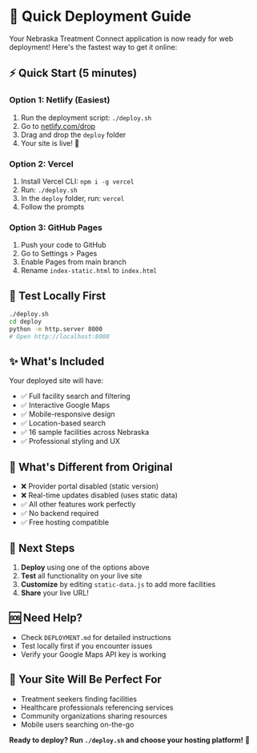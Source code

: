 # 🚀 Quick Deployment Guide

Your Nebraska Treatment Connect application is now ready for web deployment! Here's the fastest way to get it online:

## ⚡ Quick Start (5 minutes)

### Option 1: Netlify (Easiest)
1. Run the deployment script: `./deploy.sh`
2. Go to [netlify.com/drop](https://netlify.com/drop)
3. Drag and drop the `deploy` folder
4. Your site is live! 🎉

### Option 2: Vercel
1. Install Vercel CLI: `npm i -g vercel`
2. Run: `./deploy.sh`
3. In the `deploy` folder, run: `vercel`
4. Follow the prompts

### Option 3: GitHub Pages
1. Push your code to GitHub
2. Go to Settings > Pages
3. Enable Pages from main branch
4. Rename `index-static.html` to `index.html`

## 🧪 Test Locally First

```bash
./deploy.sh
cd deploy
python -m http.server 8000
# Open http://localhost:8000
```

## ✨ What's Included

Your deployed site will have:
- ✅ Full facility search and filtering
- ✅ Interactive Google Maps
- ✅ Mobile-responsive design
- ✅ Location-based search
- ✅ 16 sample facilities across Nebraska
- ✅ Professional styling and UX

## 🔧 What's Different from Original

- ❌ Provider portal disabled (static version)
- ❌ Real-time updates disabled (uses static data)
- ✅ All other features work perfectly
- ✅ No backend required
- ✅ Free hosting compatible

## 📝 Next Steps

1. **Deploy** using one of the options above
2. **Test** all functionality on your live site
3. **Customize** by editing `static-data.js` to add more facilities
4. **Share** your live URL!

## 🆘 Need Help?

- Check `DEPLOYMENT.md` for detailed instructions
- Test locally first if you encounter issues
- Verify your Google Maps API key is working

## 🎯 Your Site Will Be Perfect For

- Treatment seekers finding facilities
- Healthcare professionals referencing services
- Community organizations sharing resources
- Mobile users searching on-the-go

**Ready to deploy? Run `./deploy.sh` and choose your hosting platform!** 🚀